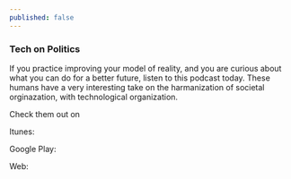 ```yaml
---
published: false
---
```


### Tech on Politics

If you practice improving your model of reality, and you are curious about what you can do for a better future, listen to this podcast today. These humans have a very interesting take on the harmanization of societal orginazation,
with technological organization.

Check them out on 

Itunes:

Google Play:

Web:
